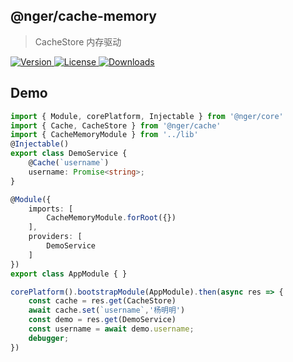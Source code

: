 ## @nger/cache-memory
> CacheStore 内存驱动

<p>
    <a href="https://www.npmjs.com/package/@nger/cache-memory">
        <img src="https://img.shields.io/npm/v/@nger/cache-memory.svg" alt="Version">
    </a>
    <a href="https://www.npmjs.com/package/@nger/cache-memory">
        <img src="https://img.shields.io/npm/l/@nger/cache-memory.svg" alt="License">
    </a>
    <a href="https://npmcharts.com/compare/@nger/cache-memory?minimal=true">
        <img src="https://img.shields.io/npm/dm/@nger/cache-memory.svg" alt="Downloads">
    </a>
</p>


## Demo

```ts
import { Module, corePlatform, Injectable } from '@nger/core'
import { Cache, CacheStore } from '@nger/cache'
import { CacheMemoryModule } from '../lib'
@Injectable()
export class DemoService {
    @Cache(`username`)
    username: Promise<string>;
}

@Module({
    imports: [
        CacheMemoryModule.forRoot({})
    ],
    providers: [
        DemoService
    ]
})
export class AppModule { }

corePlatform().bootstrapModule(AppModule).then(async res => {
    const cache = res.get(CacheStore)
    await cache.set(`username`,'杨明明')
    const demo = res.get(DemoService)
    const username = await demo.username;
    debugger;
})
```